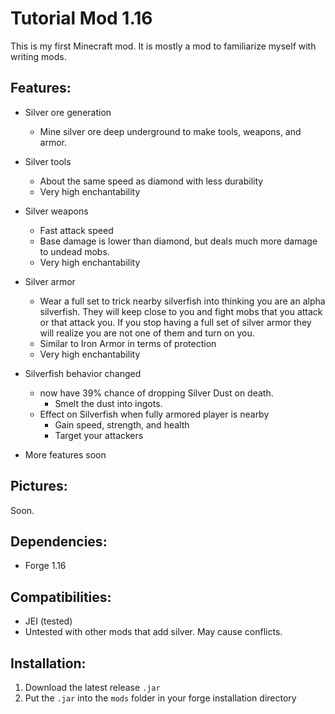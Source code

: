 # Tutorial Mod 1.16
This is my first Minecraft mod.
It is mostly a mod to familiarize myself with writing mods.
## Features:
- Silver ore generation
  - Mine silver ore deep underground to make tools, weapons, and armor.
- Silver tools
  - About the same speed as diamond with less durability
  - Very high enchantability
- Silver weapons
  - Fast attack speed
  - Base damage is lower than diamond, but deals much more damage to undead mobs.
  - Very high enchantability
- Silver armor
  - Wear a full set to trick nearby silverfish into thinking you
    are an alpha silverfish. They will keep
    close to you and fight mobs that you attack or that attack you.
    If you stop having a full set of silver armor they will realize you are
    not one of them and turn on you.
  - Similar to Iron Armor in terms of protection
  - Very high enchantability
- Silverfish behavior changed
  - now have 39% chance of dropping Silver Dust on death.
    - Smelt the dust into ingots.
  - Effect on Silverfish when fully armored player is nearby
    - Gain speed, strength, and health
    - Target your attackers
  
- More features soon
## Pictures:
Soon.
## Dependencies:
- Forge 1.16
## Compatibilities:
- JEI (tested)
- Untested with other mods that add silver. May cause conflicts.
## Installation:
1. Download the latest release `.jar`
2. Put the `.jar` into the `mods` folder in your forge installation directory
